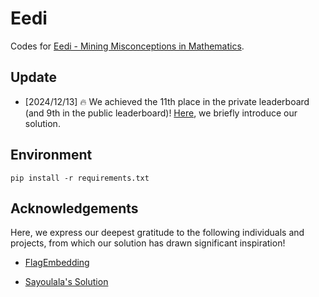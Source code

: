 # Eedi
Codes for [Eedi - Mining Misconceptions in Mathematics](https://www.kaggle.com/competitions/eedi-mining-misconceptions-in-mathematics/overview).

## Update

- [2024/12/13] 🔥 We achieved the 11th place in the private leaderboard (and 9th in the public leaderboard)! [Here](https://www.kaggle.com/competitions/eedi-mining-misconceptions-in-mathematics/discussion/551424), we briefly introduce our solution.

## Environment

```shell
pip install -r requirements.txt
```

## Acknowledgements

Here, we express our deepest gratitude to the following individuals and projects, from which our solution has drawn significant inspiration!

- [FlagEmbedding](https://github.com/FlagOpen/FlagEmbedding)

- [Sayoulala's Solution](https://www.kaggle.com/competitions/eedi-mining-misconceptions-in-mathematics/discussion/543519)
